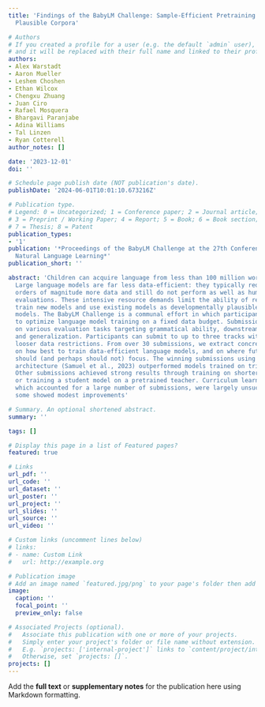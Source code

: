 ```yaml
---
title: 'Findings of the BabyLM Challenge: Sample-Efficient Pretraining on Developmentally
  Plausible Corpora'

# Authors
# If you created a profile for a user (e.g. the default `admin` user), write the username (folder name) here
# and it will be replaced with their full name and linked to their profile.
authors:
- Alex Warstadt
- Aaron Mueller
- Leshem Choshen
- Ethan Wilcox
- Chengxu Zhuang
- Juan Ciro
- Rafael Mosquera
- Bhargavi Paranjabe
- Adina Williams
- Tal Linzen
- Ryan Cotterell
author_notes: []

date: '2023-12-01'
doi: ''

# Schedule page publish date (NOT publication's date).
publishDate: '2024-06-01T10:01:10.673216Z'

# Publication type.
# Legend: 0 = Uncategorized; 1 = Conference paper; 2 = Journal article;
# 3 = Preprint / Working Paper; 4 = Report; 5 = Book; 6 = Book section;
# 7 = Thesis; 8 = Patent
publication_types:
- '1'
publication: '*Proceedings of the BabyLM Challenge at the 27th Conference on Computational
  Natural Language Learning*'
publication_short: ''

abstract: 'Children can acquire language from less than 100 million words of input.
  Large language models are far less data-efficient: they typically require 3 or 4
  orders of magnitude more data and still do not perform as well as humans on many
  evaluations. These intensive resource demands limit the ability of researchers to
  train new models and use existing models as developmentally plausible cognitive
  models. The BabyLM Challenge is a communal effort in which participants compete
  to optimize language model training on a fixed data budget. Submissions are compared
  on various evaluation tasks targeting grammatical ability, downstream task performance,
  and generalization. Participants can submit to up to three tracks with progressively
  looser data restrictions. From over 30 submissions, we extract concrete recommendations
  on how best to train data-efficient language models, and on where future efforts
  should (and perhaps should not) focus. The winning submissions using the LTG-BERT
  architecture (Samuel et al., 2023) outperformed models trained on trillions of words.
  Other submissions achieved strong results through training on shorter input sequences
  or training a student model on a pretrained teacher. Curriculum learning attempts,
  which accounted for a large number of submissions, were largely unsuccessful, though
  some showed modest improvements'

# Summary. An optional shortened abstract.
summary: ''

tags: []

# Display this page in a list of Featured pages?
featured: true

# Links
url_pdf: ''
url_code: ''
url_dataset: ''
url_poster: ''
url_project: ''
url_slides: ''
url_source: ''
url_video: ''

# Custom links (uncomment lines below)
# links:
# - name: Custom Link
#   url: http://example.org

# Publication image
# Add an image named `featured.jpg/png` to your page's folder then add a caption below.
image:
  caption: ''
  focal_point: ''
  preview_only: false

# Associated Projects (optional).
#   Associate this publication with one or more of your projects.
#   Simply enter your project's folder or file name without extension.
#   E.g. `projects: ['internal-project']` links to `content/project/internal-project/index.md`.
#   Otherwise, set `projects: []`.
projects: []
---
```


Add the **full text** or **supplementary notes** for the publication here using Markdown formatting.
